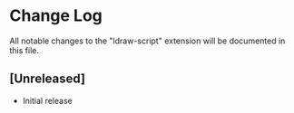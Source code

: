 # Change Log

All notable changes to the "ldraw-script" extension will be documented in this file.

## [Unreleased]

- Initial release
